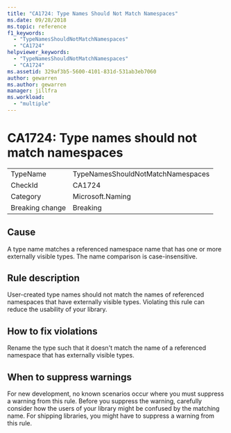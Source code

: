 ```yaml
---
title: "CA1724: Type Names Should Not Match Namespaces"
ms.date: 09/28/2018
ms.topic: reference
f1_keywords:
  - "TypeNamesShouldNotMatchNamespaces"
  - "CA1724"
helpviewer_keywords:
  - "TypeNamesShouldNotMatchNamespaces"
  - "CA1724"
ms.assetid: 329af3b5-5600-4101-831d-531ab3eb7060
author: gewarren
ms.author: gewarren
manager: jillfra
ms.workload:
  - "multiple"
---
```

# CA1724: Type names should not match namespaces

|||
|-|-|
|TypeName|TypeNamesShouldNotMatchNamespaces|
|CheckId|CA1724|
|Category|Microsoft.Naming|
|Breaking change|Breaking|

## Cause

A type name matches a referenced namespace name that has one or more externally visible types. The name comparison is case-insensitive.

## Rule description

User-created type names should not match the names of referenced namespaces that have externally visible types. Violating this rule can reduce the usability of your library.

## How to fix violations

Rename the type such that it doesn't match the name of a referenced namespace that has externally visible types.

## When to suppress warnings

For new development, no known scenarios occur where you must suppress a warning from this rule. Before you suppress the warning, carefully consider how the users of your library might be confused by the matching name. For shipping libraries, you might have to suppress a warning from this rule.